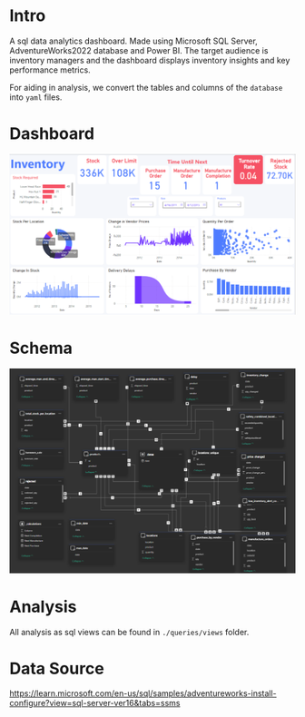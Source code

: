 # Intro
A sql data analytics dashboard. Made using Microsoft SQL Server, AdventureWorks2022 database and Power BI. The target audience is inventory managers and the dashboard displays inventory insights and key performance metrics.

For aiding in analysis, we convert the tables and columns of the `database` into `yaml` files.

# Dashboard

![Dashboard](assets/Dashboard.PNG)

# Schema

![Schema](assets/Schema.PNG)

# Analysis
All analysis as sql views can be found in `./queries/views` folder.

# Data Source
https://learn.microsoft.com/en-us/sql/samples/adventureworks-install-configure?view=sql-server-ver16&tabs=ssms